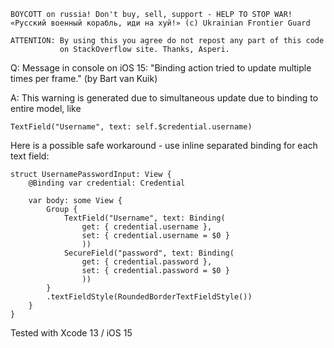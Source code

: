 ```
BOYCOTT on russia! Don't buy, sell, support - HELP TO STOP WAR!
«Русский военный корабль, иди на хуй!» (c) Ukrainian Frontier Guard

ATTENTION: By using this you agree do not repost any part of this code
           on StackOverflow site. Thanks, Asperi.
```

Q: Message in console on iOS 15: "Binding<String> action tried to update multiple times per frame." (by Bart van Kuik)
  
A: This warning is generated due to simultaneous update due to binding to entire model, like
  
    TextField("Username", text: self.$credential.username)
  
  Here is a possible safe workaround - use inline separated binding for each text field:

```
struct UsernamePasswordInput: View {
    @Binding var credential: Credential

    var body: some View {
        Group {
            TextField("Username", text: Binding(
            	get: { credential.username },
            	set: { credential.username = $0 }
				))
            SecureField("password", text: Binding(
            	get: { credential.password },
            	set: { credential.password = $0 }
				))
        }
        .textFieldStyle(RoundedBorderTextFieldStyle())
    }
}
```

Tested with Xcode 13 / iOS 15
